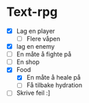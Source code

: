 # Text-rpg

- [x] Lag en player
  - [ ] Flere våpen
- [x] lag en enemy
- [ ] En måte å fighte på
- [ ] En shop
- [X] Food
  - [X] En måte å heale på
  - [ ] Få tilbake hydration
- [ ] Skrive feil :]
